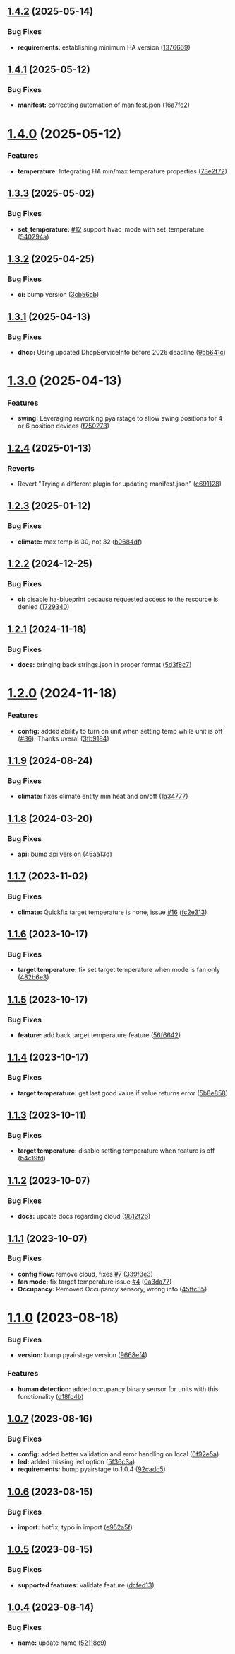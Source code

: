 ## [1.4.2](https://github.com/danielkaldheim/ha_airstage/compare/v1.4.1...v1.4.2) (2025-05-14)


### Bug Fixes

* **requirements:** establishing minimum HA version ([1376669](https://github.com/danielkaldheim/ha_airstage/commit/13766696b84187cc4ec400aba3b2252b138fa2d6))

## [1.4.1](https://github.com/danielkaldheim/ha_airstage/compare/v1.4.0...v1.4.1) (2025-05-12)


### Bug Fixes

* **manifest:** correcting automation of manifest.json ([16a7fe2](https://github.com/danielkaldheim/ha_airstage/commit/16a7fe2350fe0094a4111fcd1fcf5da49967b9b1))

# [1.4.0](https://github.com/danielkaldheim/ha_airstage/compare/v1.3.3...v1.4.0) (2025-05-12)


### Features

* **temperature:** Integrating HA min/max temperature properties ([73e2f72](https://github.com/danielkaldheim/ha_airstage/commit/73e2f729a1f59766f218f3352cec52b205c3a4ce))

## [1.3.3](https://github.com/danielkaldheim/ha_airstage/compare/v1.3.2...v1.3.3) (2025-05-02)


### Bug Fixes

* **set_temperature:** [#12](https://github.com/danielkaldheim/ha_airstage/issues/12) support hvac_mode with set_temperature ([540294a](https://github.com/danielkaldheim/ha_airstage/commit/540294abbe40fb133e079e560b2d1ab812ef3d74))

## [1.3.2](https://github.com/danielkaldheim/ha_airstage/compare/v1.3.1...v1.3.2) (2025-04-25)


### Bug Fixes

* **ci:** bump version ([3cb56cb](https://github.com/danielkaldheim/ha_airstage/commit/3cb56cbfd056ca038f2db063ff4d3ac3788ecde0))

## [1.3.1](https://github.com/danielkaldheim/ha_airstage/compare/v1.3.0...v1.3.1) (2025-04-13)


### Bug Fixes

* **dhcp:** Using updated DhcpServiceInfo before 2026 deadline ([9bb641c](https://github.com/danielkaldheim/ha_airstage/commit/9bb641c645231ffcbfe7e5c5b19622f514258d67))

# [1.3.0](https://github.com/danielkaldheim/ha_airstage/compare/v1.2.4...v1.3.0) (2025-04-13)


### Features

* **swing:** Leveraging reworking pyairstage to allow swing positions for 4 or 6 position devices ([f750273](https://github.com/danielkaldheim/ha_airstage/commit/f7502734ef20765124ad4a827b5d3f2b67409403))

## [1.2.4](https://github.com/danielkaldheim/ha_airstage/compare/v1.2.3...v1.2.4) (2025-01-13)


### Reverts

* Revert "Trying a different plugin for updating manifest.json" ([c691128](https://github.com/danielkaldheim/ha_airstage/commit/c691128392970f21e5d64a06e4bfe03693a3ac45))

## [1.2.3](https://github.com/danielkaldheim/ha_airstage/compare/v1.2.2...v1.2.3) (2025-01-12)


### Bug Fixes

* **climate:** max temp is 30, not 32 ([b0684df](https://github.com/danielkaldheim/ha_airstage/commit/b0684df8c24d3c69b47f43f8f30f27617e8f3138))

## [1.2.2](https://github.com/danielkaldheim/ha_airstage/compare/v1.2.1...v1.2.2) (2024-12-25)


### Bug Fixes

* **ci:** disable ha-blueprint because requested access to the resource is denied ([1729340](https://github.com/danielkaldheim/ha_airstage/commit/1729340a6384d14f11183dfad4253a4817716ba1))

## [1.2.1](https://github.com/danielkaldheim/ha_airstage/compare/v1.2.0...v1.2.1) (2024-11-18)


### Bug Fixes

* **docs:** bringing back strings.json in proper format ([5d3f8c7](https://github.com/danielkaldheim/ha_airstage/commit/5d3f8c72ad1ba63ed15bcfecb3e24b96c4b3bdc5))

# [1.2.0](https://github.com/danielkaldheim/ha_airstage/compare/v1.1.9...v1.2.0) (2024-11-18)


### Features

* **config:** added ability to turn on unit when setting temp while unit is off ([#36](https://github.com/danielkaldheim/ha_airstage/issues/36)). Thanks uvera! ([3fb9184](https://github.com/danielkaldheim/ha_airstage/commit/3fb91846805390a26e39d08108f9f26f98f842fe))

## [1.1.9](https://github.com/danielkaldheim/ha_airstage/compare/v1.1.8...v1.1.9) (2024-08-24)


### Bug Fixes

* **climate:** fixes climate entity min heat and on/off ([1a34777](https://github.com/danielkaldheim/ha_airstage/commit/1a34777066d2e741ae5be8a9ff33b7a309b5cfba))

## [1.1.8](https://github.com/danielkaldheim/ha_airstage/compare/v1.1.7...v1.1.8) (2024-03-20)


### Bug Fixes

* **api:** bump api version ([46aa13d](https://github.com/danielkaldheim/ha_airstage/commit/46aa13de328f88d51c00814cae4e56a020ad06c1))

## [1.1.7](https://github.com/danielkaldheim/ha_airstage/compare/v1.1.6...v1.1.7) (2023-11-02)


### Bug Fixes

* **climate:** Quickfix target temperature is none, issue [#16](https://github.com/danielkaldheim/ha_airstage/issues/16) ([fc2e313](https://github.com/danielkaldheim/ha_airstage/commit/fc2e31340a8edaa1ace6aa34f14886cb142b095e))

## [1.1.6](https://github.com/danielkaldheim/ha_airstage/compare/v1.1.5...v1.1.6) (2023-10-17)


### Bug Fixes

* **target temperature:** fix set target temperature when mode is fan only ([482b6e3](https://github.com/danielkaldheim/ha_airstage/commit/482b6e39ff84ff3bdccdb6a8f01a38252210ee9f))

## [1.1.5](https://github.com/danielkaldheim/ha_airstage/compare/v1.1.4...v1.1.5) (2023-10-17)


### Bug Fixes

* **feature:** add back target temperature feature ([56f6642](https://github.com/danielkaldheim/ha_airstage/commit/56f66421935adde6b5add5e3d88d9b6876d6cfb9))

## [1.1.4](https://github.com/danielkaldheim/ha_airstage/compare/v1.1.3...v1.1.4) (2023-10-17)


### Bug Fixes

* **target temperature:** get last good value if value returns error ([5b8e858](https://github.com/danielkaldheim/ha_airstage/commit/5b8e858fdcd2a03b3233ad53b4dfc37130275010))

## [1.1.3](https://github.com/danielkaldheim/ha_airstage/compare/v1.1.2...v1.1.3) (2023-10-11)


### Bug Fixes

* **target temperature:** disable setting temperature when feature is off ([b4c19fd](https://github.com/danielkaldheim/ha_airstage/commit/b4c19fdf9e85d48347d470c7e49e15aeab50e823))

## [1.1.2](https://github.com/danielkaldheim/ha_airstage/compare/v1.1.1...v1.1.2) (2023-10-07)


### Bug Fixes

* **docs:** update docs regarding cloud ([9812f26](https://github.com/danielkaldheim/ha_airstage/commit/9812f26d0699774a5b3ee10ec5448be2ab2d2bd2))

## [1.1.1](https://github.com/danielkaldheim/ha_airstage/compare/v1.1.0...v1.1.1) (2023-10-07)


### Bug Fixes

* **config flow:** remove cloud, fixes [#7](https://github.com/danielkaldheim/ha_airstage/issues/7) ([339f3e3](https://github.com/danielkaldheim/ha_airstage/commit/339f3e31cf7af09b126e7f8b7ea75d68cc4a8d50))
* **fan mode:** fix target temperature issue [#4](https://github.com/danielkaldheim/ha_airstage/issues/4) ([0a3da77](https://github.com/danielkaldheim/ha_airstage/commit/0a3da779ee324a395411157117aca85132a8f633))
* **Occupancy:** Removed Occupancy sensory, wrong info ([45ffc35](https://github.com/danielkaldheim/ha_airstage/commit/45ffc35520afb935a2a2c500c9219a48c9fd7b97))

# [1.1.0](https://github.com/danielkaldheim/ha_airstage/compare/v1.0.7...v1.1.0) (2023-08-18)


### Bug Fixes

* **version:** bump pyairstage version ([9668ef4](https://github.com/danielkaldheim/ha_airstage/commit/9668ef44c81a3b8a9f33896d8efccc0a926c4d81))


### Features

* **human detection:** added occupancy binary sensor for units with this functionality ([d18fc4b](https://github.com/danielkaldheim/ha_airstage/commit/d18fc4b4ec6c18a8e176da1a75a69de2ce4ecb7f))

## [1.0.7](https://github.com/danielkaldheim/ha_airstage/compare/v1.0.6...v1.0.7) (2023-08-16)


### Bug Fixes

* **config:** added better validation and error handling on local ([0f92e5a](https://github.com/danielkaldheim/ha_airstage/commit/0f92e5ac964febc9c03afa678d8b4d84e7ec1e27))
* **led:** added missing led option ([5f36c3a](https://github.com/danielkaldheim/ha_airstage/commit/5f36c3a6b1a48ab792509c94739b931151aba679))
* **requirements:** bump pyairstage to 1.0.4 ([92cadc5](https://github.com/danielkaldheim/ha_airstage/commit/92cadc5a7ef6392f12d36366b3278a2946454cd6))

## [1.0.6](https://github.com/danielkaldheim/ha_airstage/compare/v1.0.5...v1.0.6) (2023-08-15)


### Bug Fixes

* **import:** hotfix, typo in import ([e952a5f](https://github.com/danielkaldheim/ha_airstage/commit/e952a5f76171f8d60cddc8b7ed1de5fed03b6052))

## [1.0.5](https://github.com/danielkaldheim/ha_airstage/compare/v1.0.4...v1.0.5) (2023-08-15)


### Bug Fixes

* **supported features:** validate feature ([dcfed13](https://github.com/danielkaldheim/ha_airstage/commit/dcfed13a54ad9678e9505d2584ea63e4eb254d12))

## [1.0.4](https://github.com/danielkaldheim/ha_airstage/compare/v1.0.3...v1.0.4) (2023-08-14)


### Bug Fixes

* **name:** update name ([52118c9](https://github.com/danielkaldheim/ha_airstage/commit/52118c94512cb33f0a3e2dc916b46baef5937495))
